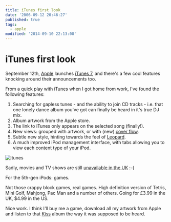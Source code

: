 ```yaml
---
title: iTunes first look
date: '2006-09-12 20:46:27'
published: true
tags:
  - apple
modified: '2014-09-10 22:13:08'
---
```

# iTunes first look

September 12th, [Apple](http://www.apple.com) launches [iTunes 7](http://www.apple.com/itunes), and there's a few cool features knocking around their announcements too.


<!--more-->

From a quick play with iTunes when I got home from work, I've found the following features:

1. Searching for gapless tunes - and the ability to join CD tracks - i.e. that one lonely dance album you've got can finally be heard in it's true DJ mix.
2. Album artwork from the Apple store.
3. The link to iTunes only appears on the selected song (finally!).
4. New views: grouped with artwork, or with (new) [cover flow](http://www.apple.com/itunes/jukebox/coverflow.html).
5. Subtle new style, hinting towards the feel of [Leopard](http://www.apple.com/macosx/leopard/index.html).
6. A much improved iPod management interface, with tabs allowing you to view each content type of your iPod.

![itunes](/images/itunes.jpg)

Sadly, movies and TV shows are still [unavailable in the UK](http://phobos.apple.com/WebObjects/MZStore.woa/wa/viewTVSeason?id=102772946&s=143441) :-(

For the 5th-gen iPods: games.

Not those crappy block games, real games.  High definition version of Tetris, Mini Golf, Mahjong, Pac Man and a number of others.  Going for £3.99 in the UK, $4.99 in the US.

Nice work.  I think I'll buy me a game, download all my artwork from Apple and listen to that [Kiss](http://kiss100.com) album the way it was supposed to be heard.
